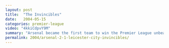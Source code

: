 ```yaml
---
layout: post
title:  "The Invincibles"
date:   2004-05-15
categories: premier-league
video: "4kkiCdpvY9M"
summary: "Arsenal became the first team to win the Premier League unbeaten. Goals from Thierry Henry and Patrick Vieira secured the win over Leicester City."
permalink: 2004/arsenal-2-1-leicester-city-invincibles/
---
```

